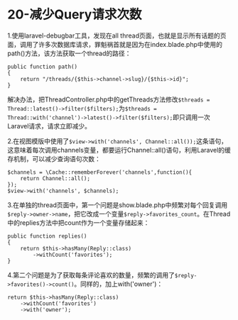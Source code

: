 # 20-减少Query请求次数
1.使用laravel-debugbar工具，发现在all thread页面，也就是显示所有话题的页面，调用了许多次数据库请求，罪魁祸首就是因为在index.blade.php中使用的path()方法，该方法获取一个thread的路径：

```
public function path()
{
	return "/threads/{$this->channel->slug}/{$this->id}";
}
```
解决办法，把ThreadController.php中的getThreads方法修改`$threads = Thread::latest()->filter($filters);`为`$threads = Thread::with('channel')->latest()->filter($filters);`即只调用一次Laravel请求，请求立即减少。

2.在视图模版中使用了`$view->with('channels', Channel::all());`这条语句，这意味着每次调用channels变量，都要运行Channel::all()语句，利用Laravel的缓存机制，可以减少查询语句次数：

```
$channels = \Cache::rememberForever('channels',function(){
    return Channel::all();
});
$view->with('channels', $channels);
```

3.在单独的thread页面中，第一个问题是show.blade.php中频繁对每个回复调用`$reply->owner->name`，把它改成一个变量`$reply->favorites_count`。在Thread中的replies方法中把count作为一个变量存储起来：

```
public function replies()
{
	return $this->hasMany(Reply::class)
        ->withCount('favorites');
}
```

4.第二个问题是为了获取每条评论喜欢的数量，频繁的调用了`$reply->favorites()->count()`。同样的，加上with('owner')：

```
return $this->hasMany(Reply::class)
    ->withCount('favorites')
    ->with('owner');
```

